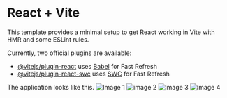 # React + Vite

This template provides a minimal setup to get React working in Vite with HMR and some ESLint rules.

Currently, two official plugins are available:

- [@vitejs/plugin-react](https://github.com/vitejs/vite-plugin-react/blob/main/packages/plugin-react/README.md) uses [Babel](https://babeljs.io/) for Fast Refresh
- [@vitejs/plugin-react-swc](https://github.com/vitejs/vite-plugin-react-swc) uses [SWC](https://swc.rs/) for Fast Refresh


The application looks like this.
![Image 1](https://github.com/user-attachments/assets/0d673c26-f412-4894-b52a-cb8b2e267d74)
![image 2](https://github.com/user-attachments/assets/1f2296e8-122a-4826-8e5a-a3732b6bfa88)
![image 3](https://github.com/user-attachments/assets/9402ffe5-cc16-41bd-af7a-9bfa1666f3ed)
![image 4](https://github.com/user-attachments/assets/4cf84385-6e4c-4d8c-abd5-7ebce8591ba2)



